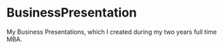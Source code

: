 # BusinessPresentation
My Business Presentations, which I created during my two years full time MBA.
